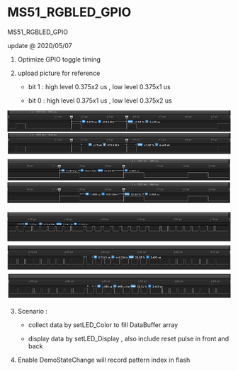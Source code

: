 # MS51_RGBLED_GPIO
 MS51_RGBLED_GPIO

update @ 2020/05/07

1. Optimize GPIO toggle timing 

2. upload picture for reference

	- bit 1 : high level 0.375x2 us , low level 0.375x1 us

	- bit 0 : high level 0.375x1 us , low level 0.375x2 us

![image](https://github.com/released/MS51_RGBLED_GPIO/blob/master/RGB_1LED_0x00_0x01.jpg)

![image](https://github.com/released/MS51_RGBLED_GPIO/blob/master/RGB_1LED_0xFF_0x00_0x00.jpg)

3. Scenario : 

	- collect data by setLED_Color to fill DataBuffer array

	- display data by setLED_Display , also include reset pulse in front and back

4. Enable DemoStateChange will record pattern index in flash